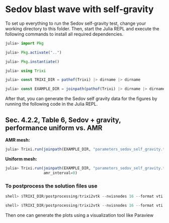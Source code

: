 # Sedov blast wave with self-gravity

To set up everything to run the Sedov self-gravity test, change your working directory to this folder.
Then, start the Julia REPL and execute the following commands to install all required
dependencies.
```julia
julia> import Pkg

julia> Pkg.activate("..")

julia> Pkg.instantiate()

julia> using Trixi

julia> const TRIXI_DIR = pathof(Trixi) |> dirname |> dirname

julia> const EXAMPLE_DIR = joinpath(pathof(Trixi) |> dirname |> dirname, "examples", "repro-self-gravitating-gas-dynamics")
```
After that, you can generate the Sedov self gravity data for the figures by running the following code in the Julia REPL.

## Sec. 4.2.2, Table 6, Sedov + gravity, performance uniform vs. AMR
**AMR mesh:**
```julia
julia> Trixi.run(joinpath(EXAMPLE_DIR, "parameters_sedov_self_gravity.toml"))
```

**Uniform mesh:**
```julia
julia> Trixi.run(joinpath(EXAMPLE_DIR, "parameters_sedov_self_gravity.toml"),
                 amr_interval=0)
```

### To postprocess the solution files use
```julia
shell> $TRIXI_DIR/postprocessing/trixi2vtk --nvisnodes 16 --format vti out/solution_euler_001145.h5

shell> $TRIXI_DIR/postprocessing/trixi2vtk --nvisnodes 16 --format vti out/solution_gravity_001145.h5
```
Then one can generate the plots using a visualization tool like Paraview
